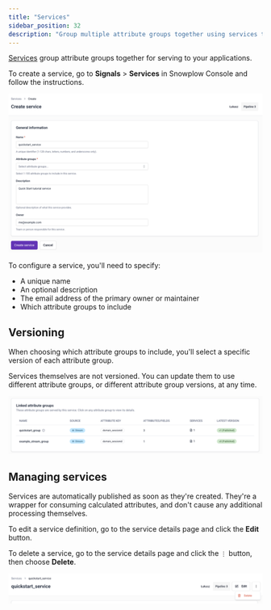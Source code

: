 ```yaml
---
title: "Services"
sidebar_position: 32
description: "Group multiple attribute groups together using services to create stable interfaces for consuming calculated attributes in applications."
---
```


[Services](/docs/signals/concepts/index.md#services) group attribute groups together for serving to your applications.

To create a service, go to **Signals** > **Services** in Snowplow Console and follow the instructions.

![Create service form with name, description, owner, and attribute group selection](../../images/service-create.png)

To configure a service, you'll need to specify:
* A unique name
* An optional description
* The email address of the primary owner or maintainer
* Which attribute groups to include

## Versioning

When choosing which attribute groups to include, you'll select a specific version of each attribute group.

Services themselves are not versioned. You can update them to use different attribute groups, or different attribute group versions, at any time.

![Service configuration showing selected attribute groups with version numbers](../../images/service-groups.png)

## Managing services

Services are automatically published as soon as they're created. They're a wrapper for consuming calculated attributes, and don't cause any additional processing themselves.

To edit a service definition, go to the service details page and click the **Edit** button.

To delete a service, go to the service details page and click the `⋮` button, then choose **Delete**.

![Service management menu with Edit and Delete options](../../images/service-edit-delete.png)
